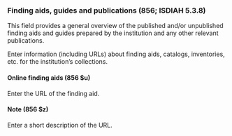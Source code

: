 ### Finding aids, guides and publications (856; ISDIAH 5.3.8)

This field provides a general overview of the published and/or unpublished finding aids and guides prepared by the institution and any other relevant publications.

Enter information (including URLs) about finding aids, catalogs, inventories, etc. for the institution’s collections.

#### Online finding aids (856 $u)

Enter the URL of the finding aid.

#### Note (856 $z)

Enter a short description of the URL.
